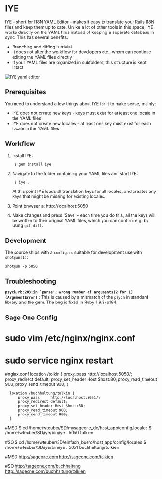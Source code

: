 # IYE

IYE - short for I18N YAML Editor - makes it easy to translate your Rails I18N files and 
keep them up to date. Unlike a lot of other tools in this space, IYE works directly on the
YAML files instead of keeping a separate database in sync. This has several benefits:

* Branching and diffing is trivial
* It does not alter the workflow for developers etc., whom can continue editing the
  YAML files directly
* If your YAML files are organized in subfolders, this structure is kept intact

![IYE yaml editor](http://f.cl.ly/items/2K2V2i3N2R2X1L2F051F/Sk%C3%A6rmbillede%202012-09-18%20kl.%2013.36.07.png)

## Prerequisites

You need to understand a few things about IYE for it to make sense, mainly:

* IYE does not create new keys - keys must exist for at least one locale in the YAML files
* IYE does not create new locales - at least one key must exist for each locale in the YAML files

## Workflow

1. Install IYE:
      
        $ gem install iye

2. Navigate to the folder containing your YAML files and start IYE:
    
        $ iye .

    At this point IYE loads all translation keys for all locales, and creates any
    keys that might be missing for existing locales.
  
3. Point browser at [http://localhost:5050](http://localhost:5050)
4. Make changes and press 'Save' - each time you do this, all the keys will be
   written to their original YAML files, which you can confirm e.g. by using
   `git diff`.

## Development

The source ships with a `config.ru` suitable for development use with `shotgun(1)`:
    
    shotgun -p 5050

## Troubleshooting

**``psych.rb:203:in `parse': wrong number of arguments(2 for 1) (ArgumentError)``**
: This is caused by a mismatch of the `psych` in standard library and the gem. The bug is fixed in Ruby 1.9.3-p194.


## Sage One Config
# sudo vim /etc/nginx/nginx.conf
# sudo service nginx restart
#nginx.conf
  location /tolkin {
      proxy_pass     http://localhost:5050/;
      proxy_redirect default;
      proxy_set_header Host $host:80;
      proxy_read_timeout 900;
      proxy_send_timeout 900;
  }



      location /buchhaltung/tolkin {
          proxy_pass     http://localhost:5051/;
          proxy_redirect default;
          proxy_set_header Host $host:80;
          proxy_read_timeout 900;
          proxy_send_timeout 900;
      }


#MSO
$ cd /home/wteuber/SD/mysageone_de/host_app/config/locales
$ /home/wteuber/SD/iye/bin/iye . 5050 tolkien

#SO
$ cd /home/wteuber/SD/einfach_buero/host_app/config/locales
$ /home/wteuber/SD/iye/bin/iye . 5051 buchhaltung/tolkien


#MSO
http://sageone.com
http://sageone.com/tolkien

#SO
http://sageone.com/buchhaltung
http://sageone.com/buchhaltung/tolkien